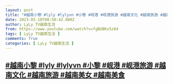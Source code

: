 ```yaml
---
layout: post
title: "#越南小黎 #lyly #lylyvn #小黎 #岘港 #岘港旅游 #越南文化 #越南旅游 #越南美女 #越南美食"
date: 2023-05-10T00:50:42.000Z
author: LyLy TV越南生活
from: https://www.youtube.com/watch?v=fgBUBKx5z84
tags: [ LyLy TV越南生活 ]
comments: True
categories: [ LyLy TV越南生活 ]
---
```

<!--1683679842000-->
[#越南小黎 #lyly #lylyvn #小黎 #岘港 #岘港旅游 #越南文化 #越南旅游 #越南美女 #越南美食](https://www.youtube.com/watch?v=fgBUBKx5z84)
------

<div>

</div>
